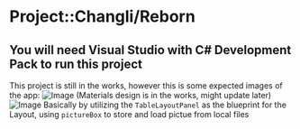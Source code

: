# Project::Changli/Reborn
## You will need Visual Studio with C# Development Pack to run this project
This project is still in the works, however this is some expected images of the app:
![Image](assets/ForReadme/ChoosingCharacter.png)
(Materials design is in the works, might update later)
![Image](assets/ForReadme/Materials.png)
Basically by utilizing the `TableLayoutPanel` as the blueprint for the Layout, using `pictureBox` to store and load pictue from local files
